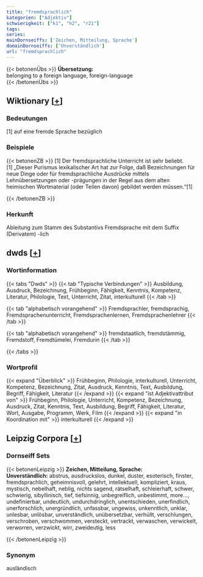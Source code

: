 ```yaml
---
title: "fremdsprachlich"
kategorien: ["Adjektiv"]
schwierigkeit: ["k1", "h2", "r21"]
tags:
series:
mainDornseiffs: ['Zeichen, Mitteilung, Sprache']
domainDornseiffs: ['Unverständlich']
url: "fremdsprachlich"
---
```


{{< betonenÜbs >}}
**Übersetzung:**  
belonging  to a foreign language, foreign-language  
{{< /betonenÜbs >}}

## Wiktionary [[+](https://de.wiktionary.org/wiki/fremdsprachlich)]

### Bedeutungen
[1] auf eine fremde Sprache bezüglich  

### Beispiele
{{< betonenZB >}}
[1] Der fremdsprachliche Unterricht ist sehr beliebt.  
[1] „Dieser Purismus lexikalischer Art hat zur Folge, daß Bezeichnungen für neue Dinge oder für fremdsprachliche Ausdrücke mittels Lehnübersetzungen oder -prägungen in der Regel aus dem alten heimischen Wortmaterial (oder Teilen davon) gebildet werden müssen.“[1]  

{{< /betonenZB >}}
### Herkunft
Ableitung zum Stamm des Substantivs Fremdsprache mit dem Suffix (Derivatem) -lich  



## dwds [[+](https://www.dwds.de/wb/fremdsprachlich)]

### Wortinformation
{{< tabs "Dwds" >}}
{{< tab "Typische Verbindungen" >}}
Ausbildung, Ausdruck, Bezeichnung, Frühbeginn, Fähigkeit, Kenntnis, Kompetenz, Literatur, Philologie, Text, Unterricht, Zitat, interkulturell
{{< /tab >}}

{{< tab "alphabetisch vorangehend" >}}
Fremdsprachler, fremdsprachig, Fremdsprachenunterricht, Fremdsprachenlernen, Fremdsprachenlehrer
{{< /tab >}}

{{< tab "alphabetisch vorangehend" >}}
fremdstaatlich, fremdstämmig, Fremdstoff, Fremdtümelei, Fremdurin
{{< /tab >}}

{{< /tabs >}}

### Wortprofil
{{< expand "Überblick" >}} Frühbeginn, Philologie, interkulturell, Unterricht, Kompetenz, Bezeichnung, Zitat, Ausdruck, Kenntnis, Text, Ausbildung, Begriff, Fähigkeit, Literatur {{< /expand >}}
{{< expand "ist Adjektivattribut von" >}} Frühbeginn, Philologie, Unterricht, Kompetenz, Bezeichnung, Ausdruck, Zitat, Kenntnis, Text, Ausbildung, Begriff, Fähigkeit, Literatur, Wort, Ausgabe, Programm, Werk, Film {{< /expand >}}
{{< expand "in Koordination mit" >}} interkulturell {{< /expand >}}

## Leipzig Corpora [[+](https://corpora.uni-leipzig.de/en/res?word=fremdsprachlich&corpusId=deu_newscrawl-public_2018)]

### Dornseiff Sets
{{< betonenLeipzig >}}
**Zeichen, Mitteilung, Sprache:**  
**Unverständlich:** abstrus, ausdruckslos, dunkel, duster, esoterisch, finster, fremdsprachlich, geheimnisvoll, gelehrt, intellektuell, kompliziert, kraus, mystisch, nebelhaft, neblig, nichts sagend, rätselhaft, schleierhaft, schwer, schwierig, sibyllinisch, tief, tiefsinnig, unbegreiflich, unbestimmt, more..., undefinierbar, undeutlich, undurchdringlich, unentschieden, unerfindlich, unerforschlich, unergründlich, unfassbar, ungewiss, unkenntlich, unklar, unlesbar, unlösbar, unverständlich, unübersetzbar, verhüllt, verschlungen, verschroben, verschwommen, versteckt, vertrackt, verwaschen, verwickelt, verworren, verzwickt, wirr, zweideutig, less  

{{< /betonenLeipzig >}}

### Synonym
ausländisch

